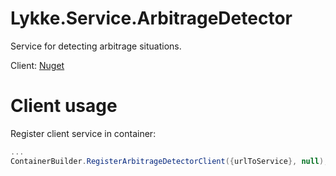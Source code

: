 # Lykke.Service.ArbitrageDetector

Service for detecting arbitrage situations.

Client: [Nuget](https://www.nuget.org/packages/Lykke.Service.ArbitrageDetector.Client)

# Client usage

Register client service in container:

```cs
...
ContainerBuilder.RegisterArbitrageDetectorClient({urlToService}, null);
```